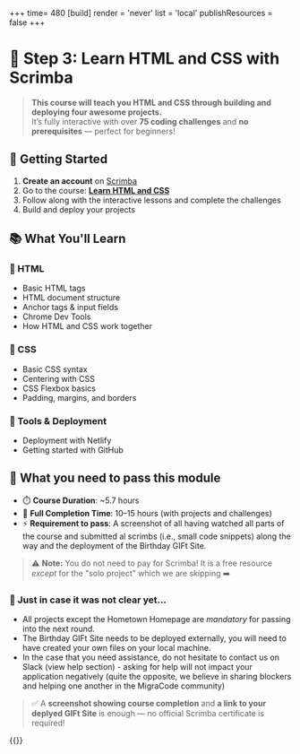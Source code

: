 +++
time= 480
[build]
  render = 'never'
  list = 'local'
  publishResources = false 
+++

# 🤖 Step 3: Learn HTML and CSS with Scrimba

> **This course will teach you HTML and CSS through building and deploying four awesome projects.**  
> It’s fully interactive with over **75 coding challenges** and **no prerequisites** — perfect for beginners!



## 🚀 Getting Started

1. **Create an account** on [Scrimba](https://scrimba.com)
2. Go to the course: [**Learn HTML and CSS**](https://scrimba.com/learn-html-and-css-c0p)
3. Follow along with the interactive lessons and complete the challenges
4. Build and deploy your projects


## 📚 What You'll Learn

### 🧱 HTML

- Basic HTML tags  
- HTML document structure  
- Anchor tags & input fields  
- Chrome Dev Tools  
- How HTML and CSS work together  

### 🎨 CSS

- Basic CSS syntax  
- Centering with CSS  
- CSS Flexbox basics  
- Padding, margins, and borders  

### 🧰 Tools & Deployment

- Deployment with Netlify  
- Getting started with GitHub  

## 🧠 What you need to pass this module

- ⏱️ **Course Duration**: ~5.7 hours  
- 🧩 **Full Completion Time**: 10–15 hours (with projects and challenges)
- ⚡ **Requirement to pass**: A screenshot of all having watched all parts of the course and submitted al scrimbs (i.e., small code snippets) along the way and the deployment of the Birthday GIFt Site. 


> ⚠️ **Note:** You do not need to pay for Scrimba! It is a free resource *except* for the "solo project" which we are skipping ➡️

### 💪 Just in case it was not clear yet...
- All projects except the Hometown Homepage are *mandatory* for passing into the next round.
- The Birthday GIFt Site needs to be deployed externally, you will need to have created your own files on your local machine.
- In the case that you need assistance, do not hesitate to contact us on Slack (view help section) - asking for help will not impact your application negatively (quite the opposite, we believe in sharing blockers and helping one another in the MigraCode community)

>✅ A **screenshot showing course completion** and **a link to your deplyed GIFt Site** is enough — no official Scrimba certificate is required!

{{<blocklink
src="https://scrimba.com/learn-html-and-css-c0p"
name="Learn HTML and CSS"
caption="Scrimba">}}
